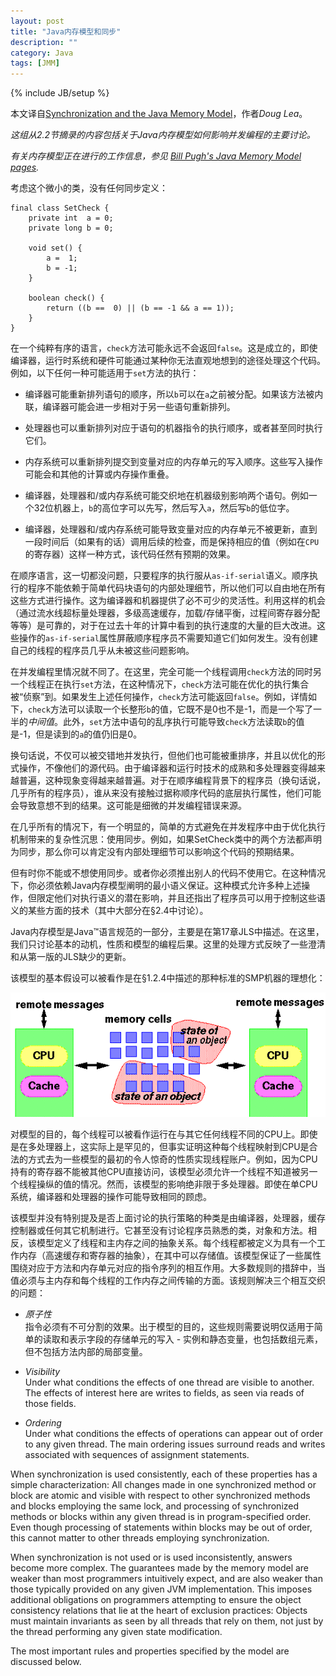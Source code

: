 ```yaml
---
layout: post
title: "Java内存模型和同步"
description: ""
category: Java
tags: [JMM]
---
```

{% include JB/setup %}

本文译自[Synchronization and the Java Memory Model](http://gee.cs.oswego.edu/dl/cpj/jmm.html)，作者*Doug Lea*。

*这组从2.2节摘录的内容包括关于Java内存模型如何影响并发编程的主要讨论。*

*有关内存模型正在进行的工作信息，参见 [Bill Pugh's Java Memory Model pages](http://www.cs.umd.edu/~pugh/java/memoryModel/).*

考虑这个微小的类，没有任何同步定义：

<?prettify linenums=1?>
    final class SetCheck {
        private int  a = 0;
        private long b = 0;

        void set() {
            a =  1;
            b = -1;
        }

        boolean check() {
            return ((b ==  0) || (b == -1 && a == 1)); 
        }
    }

在一个纯粹有序的语言，`check`方法可能永远不会返回`false`。这是成立的，即使编译器，运行时系统和硬件可能通过某种你无法直观地想到的途径处理这个代码。例如，以下任何一种可能适用于`set`方法的执行：

- 编译器可能重新排列语句的顺序，所以`b`可以在`a`之前被分配。如果该方法被内联，编译器可能会进一步相对于另一些语句重新排列。

- 处理器也可以重新排列对应于语句的机器指令的执行顺序，或者甚至同时执行它们。

- 内存系统可以重新排列提交到变量对应的内存单元的写入顺序。这些写入操作可能会和其他的计算或内存操作重叠。

- 编译器，处理器和/或内存系统可能交织地在机器级别影响两个语句。例如一个32位机器上，`b`的高位字可以先写，然后写入`a`，然后写`b`的低位字。

- 编译器，处理器和/或内存系统可能导致变量对应的内存单元不被更新，直到一段时间后（如果有的话）调用后续的检查，而是保持相应的值（例如在`CPU`的寄存器）这样一种方式，该代码任然有预期的效果。

在顺序语言，这一切都没问题，只要程序的执行服从`as-if-serial`语义。顺序执行的程序不能依赖于简单代码块语句的内部处理细节，所以他们可以自由地在所有这些方式进行操作。这为编译器和机器提供了必不可少的灵活性。利用这样的机会（通过流水线超标量处理器，多级高速缓存，加载/存储平衡，过程间寄存器分配等等）是可靠的，对于在过去十年的计算中看到的执行速度的大量的巨大改进。这些操作的`as-if-serial`属性屏蔽顺序程序员不需要知道它们如何发生。没有创建自己的线程的程序员几乎从未被这些问题影响。

在并发编程里情况就不同了。在这里，完全可能一个线程调用`check`方法的同时另一个线程正在执行`set`方法，在这种情况下，`check`方法可能在优化的执行集合被“侦察”到。如果发生上述任何操作，`check`方法可能返回`false`。例如，详情如下，`check`方法可以读取一个长整形`b`的值，它既不是0也不是-1，而是一个写了一半的*中间值*。此外，`set`方法中语句的乱序执行可能导致`check`方法读取`b`的值是-1，但是读到的`a`的值仍旧是0。

换句话说，不仅可以被交错地并发执行，但他们也可能被重排序，并且以优化的形式操作，不像他们的源代码。由于编译器和运行时技术的成熟和多处理器变得越来越普遍，这种现象变得越来越普遍。对于在顺序编程背景下的程序员（换句话说，几乎所有的程序员），谁从来没有接触过据称顺序代码的底层执行属性，他们可能会导致意想不到的结果。这可能是细微的并发编程错误来源。

在几乎所有的情况下，有一个明显的，简单的方式避免在并发程序中由于优化执行机制带来的复杂性沉思：使用同步。例如，如果SetCheck类中的两个方法都声明为同步，那么你可以肯定没有内部处理细节可以影响这个代码的预期结果。

但有时你不能或不想使用同步。或者你必须推出别人的代码不使用它。在这种情况下，你必须依赖Java内存模型阐明的最小语义保证。这种模式允许多种上述操作，但限定他们对执行语义的潜在影响，并且还指出了程序员可以用于控制这些语义的某些方面的技术（其中大部分在§2.4中讨论）。

Java内存模型是Java&trade;语言规范的一部分，主要是在第17章JLS中描述。在这里，我们只讨论基本的动机，性质和模型的编程后果。这里的处理方式反映了一些澄清和从第一版的JLS缺少的更新。

该模型的基本假设可以被看作是在§1.2.4中描述的那种标准的SMP机器的理想化：

<img class="imgaligncenter" src="/images/synchronization-and-java-memory-model-1.gif" />

对模型的目的，每个线程可以被看作运行在与其它任何线程不同的CPU上。即使是在多处理器上，这实际上是罕见的，但事实证明这种每个线程映射到CPU是合法的方式去为一些模型的最初的令人惊奇的性质实现线程账户。例如，因为CPU持有的寄存器不能被其他CPU直接访问，该模型必须允许一个线程不知道被另一个线程操纵的值的情况。然而，该模型的影响绝非限于多处理器。即使在单CPU系统，编译器和处理器的操作可能导致相同的顾虑。

该模型并没有特别提及是否上面讨论的执行策略的种类是由编译器，处理器，缓存控制器或任何其它机制进行。它甚至没有讨论程序员熟悉的类，对象和方法。相反，该模型定义了线程和主内存之间的抽象关系。每个线程都被定义为具有一个工作内存（高速缓存和寄存器的抽象），在其中可以存储值。该模型保证了一些属性围绕对应于方法和内存单元对应的指令序列的相互作用。大多数规则的措辞中，当值必须与主内存和每个线程的工作内存之间传输的方面。该规则解决三个相互交织的问题：

- *原子性*  
指令必须有不可分割的效果。出于模型的目的，这些规则需要说明仅适用于简单的读取和表示字段的存储单元的写入 - 实例和静态变量，也包括数组元素，但不包括方法内部的局部变量。
    
- *Visibility*  
    Under what conditions the effects of one thread are visible to another. The effects of interest here are writes to fields, as seen via reads of those fields.
    
- *Ordering*  
Under what conditions the effects of operations can appear out of order to any given thread. The main ordering issues surround reads and writes associated with sequences of assignment statements.

When synchronization is used consistently, each of these properties has a simple characterization: All changes made in one synchronized method or block are atomic and visible with respect to other synchronized methods and blocks employing the same lock, and processing of synchronized methods or blocks within any given thread is in program-specified order. Even though processing of statements within blocks may be out of order, this cannot matter to other threads employing synchronization.

When synchronization is not used or is used inconsistently, answers become more complex. The guarantees made by the memory model are weaker than most programmers intuitively expect, and are also weaker than those typically provided on any given JVM implementation. This imposes additional obligations on programmers attempting to ensure the object consistency relations that lie at the heart of exclusion practices: Objects must maintain invariants as seen by all threads that rely on them, not just by the thread performing any given state modification.

The most important rules and properties specified by the model are discussed below.
